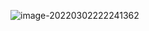 ![image-20220302222241362](/home/siheng/.config/Typora/typora-user-images/image-20220302222241362.png)